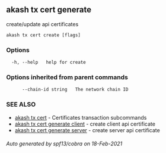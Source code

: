 ## akash tx cert generate

create/update api certificates

```
akash tx cert create [flags]
```

### Options

```
  -h, --help   help for create
```

### Options inherited from parent commands

```
      --chain-id string   The network chain ID
```

### SEE ALSO

* [akash tx cert](akash_tx_cert.md)	 - Certificates transaction subcommands
* [akash tx cert generate client](akash_tx_cert_generate_client.md)	 - create client api certificate
* [akash tx cert generate server](akash_tx_cert_generate_server.md)	 - create server api certificate

###### Auto generated by spf13/cobra on 18-Feb-2021
